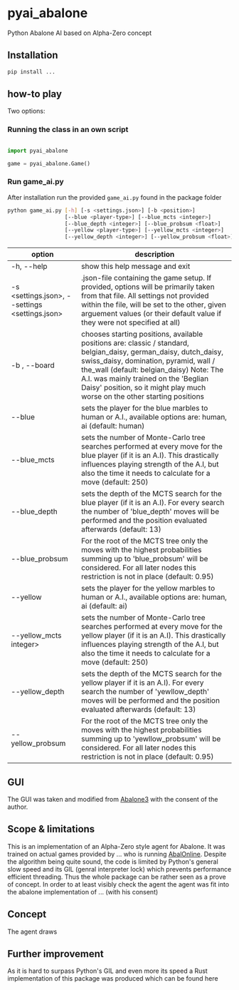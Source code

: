 # pyai_abalone

Python Abalone AI based on Alpha-Zero concept

## Installation

```bash
pip install ...
```

## how-to play

Two options:

### Running the class in an own script

```python

import pyai_abalone

game = pyai_abalone.Game()
```

### Run game_ai.py

After installation run the provided `game_ai.py` found in the package folder

```bash
python game_ai.py [-h] [-s <settings.json>] [-b <position>]
                  [--blue <player-type>] [--blue_mcts <integer>]
                  [--blue_depth <integer>] [--blue_probsum <float>]
                  [--yellow <player-type>] [--yellow_mcts <integer>]
                  [--yellow_depth <integer>] [--yellow_probsum <float>]
```

| option | description |
| --- | --- |
| -h, --help | show this help message and exit |
| -s <settings.json>, --settings  <settings.json> | .json-file containing the game setup. If provided, options will be primarily taken from that file. All settings not provided within the file, will be set to the other, given arguement values (or their default value if they were not specified at all) |
| -b <position>, --board <position> | chooses starting positions, available positions are: classic / standard, belgian_daisy, german_daisy, dutch_daisy, swiss_daisy, domination, pyramid, wall / the_wall (default: belgian_daisy) Note: The A.I. was mainly trained on the 'Beglian Daisy' position, so it might play much worse on the other starting positions
| --blue <player-type> | sets the player for the blue marbles to human or A.I., available options are: human, ai (default: human) |
| --blue_mcts <integer> | sets the number of Monte-Carlo tree searches performed at every move for the blue player (if it is an A.I). This drastically influences playing strength of the A.I, but also the time it needs to calculate for a move (default: 250) |
| --blue_depth <integer> | sets the depth of the MCTS search for the blue player (if it is an A.I). For every search the number of 'blue_depth' moves will be performed and the position evaluated afterwards (default: 13) |
| --blue_probsum <float> | For the root of the MCTS tree only the moves with the highest probabilities summing up to 'blue_probsum' will be considered. For all later nodes this restriction is not in place (default: 0.95)
| --yellow <player-type> | sets the player for the yellow marbles to human or A.I., available options are: human, ai (default: ai) |
| --yellow_mcts integer> | sets the number of Monte-Carlo tree searches performed at every move for the yellow player (if it is an A.I). This drastically influences playing strength of the A.I, but also the time it needs to calculate for a move (default: 250) |
| --yellow_depth <integer> | sets the depth of the MCTS search for the yellow player if it is an A.I). For every search the number of 'yewllow_depth' moves will be performed and the position evaluated afterwards (default: 13) |
| --yellow_probsum <float> | For the root of the MCTS tree only the moves with the highest probabilities summing up to 'yewllow_probsum' will be considered. For all later nodes this restriction is not in place (default: 0.95) |

## GUI

The GUI was taken and modified from [Abalone3](https://github.com/a-pineau/Abalon3) with
the consent of the author.

## Scope & limitations

This is an implementation of an Alpha-Zero style agent for Abalone. It was trained on actual games provided by ... who is running [AbalOnline](https://abal.online/). Despite the algorithm being quite sound, the code is limited by Python's general slow speed and its GIL (genral interpreter lock) which prevents performance efficient threading. Thus the whole package can be rather seen as a prove of concept. In order to at least visibly check the agent the agent was fit into the abalone implementation of ... (with his consent)

## Concept

The agent draws 

## Further improvement

As it is hard to surpass Python's GIL and even more its speed a Rust implementation of this package was produced which can be found here
